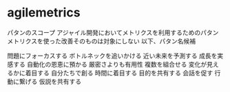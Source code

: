 # agilemetrics
パタンのスコープ
アジャイル開発においてメトリクスを利用するためのパタン
メトリクスを使った改善そのものは対象にしない
以下、パタン名候補

問題にフォーカスする
ボトルネックを追いかける
近い未来を予測する
成長を実感する
自動化の恩恵に預かる
厳密さよりも有用性
複数を組合せる
変化が見えるかに着目する
自分たちで創る
時間に着目する
目的を共有する
会話を促す
行動に繋げる
仮説を共有する
